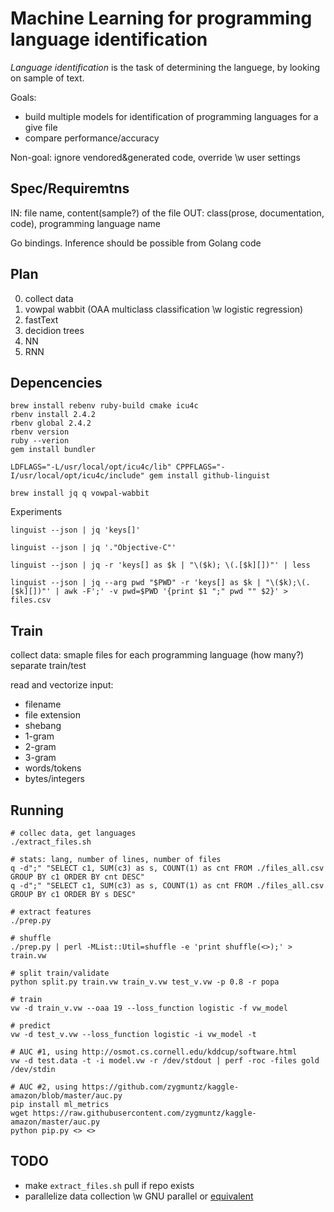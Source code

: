 # Machine Learning for programming language identification

*Language identification* is the task of determining the languege, by looking on sample of text.

Goals:
 - build multiple models for identification of programming languages for a give file
 - compare performance/accuracy

Non-goal: ignore vendored&generated code, override \w user settings


## Spec/Requiremtns

 IN: file name, content(sample?) of the file
OUT: class(prose, documentation, code), programming language name

Go bindings. Inference should be possible from Golang code


## Plan

 0. collect data
 1. vowpal wabbit (OAA multiclass classification \w logistic regression)
 2. fastText
 3. decidion trees
 4. NN
 5. RNN


## Depencencies

```
brew install rebenv ruby-build cmake icu4c
rbenv install 2.4.2
rbenv global 2.4.2
rbenv version
ruby --verion
gem install bundler

LDFLAGS="-L/usr/local/opt/icu4c/lib" CPPFLAGS="-I/usr/local/opt/icu4c/include" gem install github-linguist

brew install jq q vowpal-wabbit
```

Experiments

```
linguist --json | jq 'keys[]'

linguist --json | jq '."Objective-C"'

linguist --json | jq -r 'keys[] as $k | "\($k); \(.[$k][])"' | less

linguist --json | jq --arg pwd "$PWD" -r 'keys[] as $k | "\($k);\(.[$k][])"' | awk -F';' -v pwd=$PWD '{print $1 ";" pwd "" $2}' > files.csv
```

## Train

 collect data: smaple files for each programming language (how many?)
 separate train/test

 read and vectorize input:
   - filename
   - file extension
   - shebang
   - 1-gram
   - 2-gram
   - 3-gram
   - words/tokens
   - bytes/integers


## Running

```
# collec data, get languages
./extract_files.sh

# stats: lang, number of lines, number of files
q -d";" "SELECT c1, SUM(c3) as s, COUNT(1) as cnt FROM ./files_all.csv GROUP BY c1 ORDER BY cnt DESC"
q -d";" "SELECT c1, SUM(c3) as s, COUNT(1) as cnt FROM ./files_all.csv GROUP BY c1 ORDER BY s DESC"

# extract features
./prep.py

# shuffle
./prep.py | perl -MList::Util=shuffle -e 'print shuffle(<>);' > train.vw

# split train/validate
python split.py train.vw train_v.vw test_v.vw -p 0.8 -r popa

# train
vw -d train_v.vw --oaa 19 --loss_function logistic -f vw_model

# predict
vw -d test_v.vw --loss_function logistic -i vw_model -t

# AUC #1, using http://osmot.cs.cornell.edu/kddcup/software.html
vw -d test.data -t -i model.vw -r /dev/stdout | perf -roc -files gold /dev/stdin

# AUC #2, using https://github.com/zygmuntz/kaggle-amazon/blob/master/auc.py
pip install ml_metrics
wget https://raw.githubusercontent.com/zygmuntz/kaggle-amazon/master/auc.py
python pip.py <> <>

```

## TODO
 - make `extract_files.sh` pull if repo exists
 - parallelize data collection \w GNU parallel or [equivalent](https://github.com/mmstick/parallel)